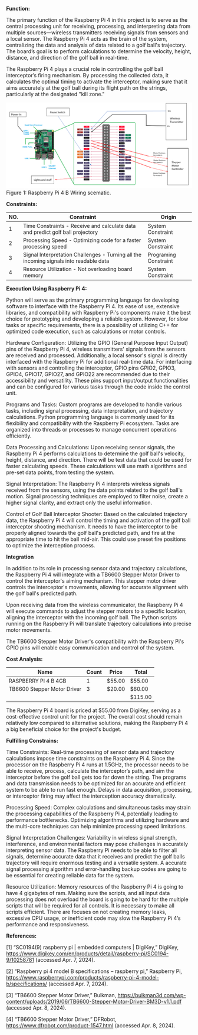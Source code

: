 **Function:**

The primary function of the Raspberry Pi 4 in this project is to serve as the central processing unit for receiving, processing, and interpreting data from multiple sources—wireless transmitters receiving signals from sensors and a local sensor. The Raspberry Pi 4 acts as the brain of the system, centralizing the data and analysis of data related to a golf ball's trajectory. The board’s goal is to perform calculations to determine the velocity, height, distance, and direction of the golf ball in real-time.

The Raspberry Pi 4 plays a crucial role in controlling the golf ball interceptor’s firing mechanism. By processing the collected data, it calculates the optimal timing to activate the interceptor, making sure that it aims accurately at the golf ball during its flight path on the strings, particularly at the designated "kill zone."

![System](../Images/RaspberryPi4Outline.png)
Figure 1: Raspberry Pi 4 B Wiring scematic.

**Constraints:**

| NO. | Constraint                                                          | Origin           |
|-----|---------------------------------------------------------------------|------------------|
| 1 | Time Constraints - Receive and calculate data and predict golf ball projectory| System Constraint |
| 2 | Processing Speed - Optimizing code for a faster processing speed  | System Constraint |
| 3 | Signal Interpretation Challenges - Turning all the incoming signals into readable data | Programing Constraint |
| 4 | Resource Utilization - Not overloading board memory | System Constraint |

**Execution Using Raspberry Pi 4:**

Python will serve as the primary programming language for developing software to interface with the Raspberry Pi 4. Its ease of use, extensive libraries, and compatibility with Raspberry Pi's components make it the best choice for prototyping and developing a reliable system. However, for slow tasks or specific requirements, there is a possibility of utilizing C++ for optimized code execution, such as calculations or motor controls.

Hardware Configuration: Utilizing the GPIO (General Purpose Input Output) pins of the Raspberry Pi 4, wireless transmitters' signals from the sensors are received and processed. Additionally, a local sensor's signal is directly interfaced with the Raspberry Pi for additional real-time data. For interfacing with sensors and controlling the interceptor, GPIO pins GPIO2, GPIO3, GPIO4, GPIO17, GPIO27, and GPIO22 are recommended due to their accessibility and versatility. These pins support input/output functionalities and can be configured for various tasks through the code inside the control unit.

Programs and Tasks: Custom programs are developed to handle various tasks, including signal processing, data interpretation, and trajectory calculations. Python programming language is commonly used for its flexibility and compatibility with the Raspberry Pi ecosystem. Tasks are organized into threads or processes to manage concurrent operations efficiently.

Data Processing and Calculations: Upon receiving sensor signals, the Raspberry Pi 4 performs calculations to determine the golf ball's velocity, height, distance, and direction. There will be test data that could be used for faster calculating speeds. These calculations will use math algorithms and pre-set data points, from testing the system.

Signal Interpretation: The Raspberry Pi 4 interprets wireless signals received from the sensors, using the data points related to the golf ball's motion. Signal processing techniques are employed to filter noise, create a higher signal clarity, and extract only the useful information.

Control of Golf Ball Interceptor Shooter: Based on the calculated trajectory data, the Raspberry Pi 4 will control the timing and activation of the golf ball interceptor shooting mechanism. It needs to have the interceptor to be properly aligned towards the golf ball's predicted path, and fire at the appropriate time to hit the ball mid-air. This could use preset fire positions to optimize the interception process.

**Integration**

In addition to its role in processing sensor data and trajectory calculations, the Raspberry Pi 4 will integrate with a TB6600 Stepper Motor Driver to control the interceptor's aiming mechanism. This stepper motor driver controls the interceptor's movements, allowing for accurate alignment with the golf ball's predicted path.

Upon receiving data from the wireless communicator, the Raspberry Pi 4 will execute commands to adjust the stepper motors to a specific location, aligning the interceptor with the incoming golf ball. The Python scripts running on the Raspberry Pi will translate trajectory calculations into precise motor movements.

The TB6600 Stepper Motor Driver's compatibility with the Raspberry Pi's GPIO pins will enable easy communication and control of the system.

**Cost Analysis:**

| Name	| Count |	Price	|	Total |
|-------|-------|-------|-------|
| RASPBERRY PI 4 B 4GB |	1 |	$55.00	|	$55.00 |
| TB6600 Stepper Motor Driver | 3 | $20.00 | $60.00 |
| | | | $115.00 |

The Raspberry Pi 4 board is priced at $55.00 from DigiKey, serving as a cost-effective control unit for the project. The overall cost should remain relatively low compared to alternative solutions, making the Raspberry Pi 4 a big beneficial choice for the project's budget.

**Fulfilling Constrains:**

Time Constraints: Real-time processing of sensor data and trajectory calculations impose time constraints on the Raspberry Pi 4. Since the processor on the Raspberry Pi 4 runs at 1.5GHz, the processor needs to be able to receive, process, calculate the interceptor’s path, and aim the interceptor before the golf ball gets too far down the string. The programs and data transmission needs to be optimized for an accurate and efficient system to be able to run fast enough. Delays in data acquisition, processing, or interceptor firing may affect the interception accuracy dramatically.

Processing Speed: Complex calculations and simultaneous tasks may strain the processing capabilities of the Raspberry Pi 4, potentially leading to performance bottlenecks. Optimizing algorithms and utilizing hardware and the multi-core techniques can help minimize processing speed limitations.

Signal Interpretation Challenges: Variability in wireless signal strength, interference, and environmental factors may pose challenges in accurately interpreting sensor data. The Raspberry Pi needs to be able to filter all signals, determine accurate data that it receives and predict the golf balls trajectory will require enormous testing and a versatile system. A accurate signal processing algorithm and error-handling backup codes are going to be essential for creating reliable data for the system.

Resource Utilization: Memory resources of the Raspberry Pi 4 is going to have 4 gigabytes of ram. Making sure the scripts, and all input data processing does not overload the board is going to be hard for the multiple scripts that will be required for all controls. It is necessary to make all scripts efficient. There are focuses on not creating memory leaks, excessive CPU usage, or inefficient code may slow the Raspberry Pi 4’s performance and responsiveness.




**References:**

[1] “SC0194(9) raspberry pi | embedded computers | DigiKey,” DigiKey, https://www.digikey.com/en/products/detail/raspberry-pi/SC0194-9/10258781 (accessed Apr. 7, 2024). 

[2] “Raspberry pi 4 model B specifications – raspberry pi,” Raspberry Pi, https://www.raspberrypi.com/products/raspberry-pi-4-model-b/specifications/ (accessed Apr. 7, 2024). 

[3] “TB6600 Stepper Motor Driver,” Bulkman, https://bulkman3d.com/wp-content/uploads/2019/06/TB6600-Stepper-Motor-Driver-BM3D-v1.1.pdf (accessed Apr. 8, 2024). 

[4] “TB6600 Stepper Motor Driver,” DFRobot, https://www.dfrobot.com/product-1547.html (accessed Apr. 8, 2024). 


